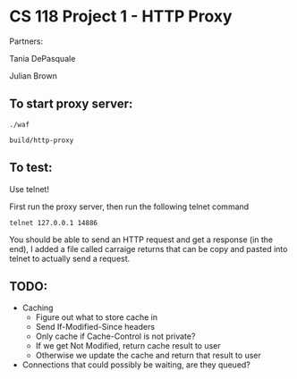 CS 118 Project 1 - HTTP Proxy
=============================

Partners:

Tania DePasquale

Julian Brown

## To start proxy server:

```
./waf

build/http-proxy
```

## To test:

Use telnet!

First run the proxy server, then run the following telnet command

```
telnet 127.0.0.1 14886
```

You should be able to send an HTTP request and get a response (in the end), I added a file called carraige returns that can be copy and pasted into telnet to actually send a request.

## TODO:

* Caching
  - Figure out what to store cache in
  - Send If-Modified-Since headers
  - Only cache if Cache-Control is not private?
  - If we get Not Modified, return cache result to user
  - Otherwise we update the cache and return that result to user
* Connections that could possibly be waiting, are they queued?